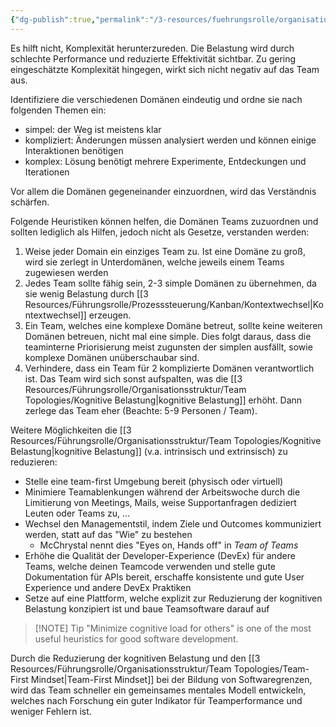 ```yaml
---
{"dg-publish":true,"permalink":"/3-resources/fuehrungsrolle/organisationsstruktur/team-topologies/kognitive-belastung-limitieren/","created":"2024-04-28T15:53:03.091+02:00","updated":"2024-04-29T07:29:36.806+02:00"}
---
```



Es hilft nicht, Komplexität herunterzureden. Die Belastung wird durch schlechte Performance und reduzierte Effektivität sichtbar. Zu gering eingeschätzte Komplexität hingegen, wirkt sich nicht negativ auf das Team aus.

Identifiziere die verschiedenen Domänen eindeutig und ordne sie nach folgenden Themen ein:
- simpel: der Weg ist meistens klar
- kompliziert: Änderungen müssen analysiert werden und können einige Interaktionen benötigen
- komplex: Lösung benötigt mehrere Experimente, Entdeckungen und Iterationen

Vor allem die Domänen gegeneinander einzuordnen, wird das Verständnis schärfen.

Folgende Heuristiken können helfen, die Domänen Teams zuzuordnen und sollten lediglich als Hilfen, jedoch nicht als Gesetze, verstanden werden:
1. Weise jeder Domain ein einziges Team zu. Ist eine Domäne zu groß, wird sie zerlegt in Unterdomänen, welche jeweils einem Teams zugewiesen werden
2. Jedes Team sollte fähig sein, 2-3 simple Domänen zu übernehmen, da sie wenig Belastung durch [[3 Resources/Führungsrolle/Prozesssteuerung/Kanban/Kontextwechsel\|Kontextwechsel]] erzeugen.
3. Ein Team, welches eine komplexe Domäne betreut, sollte keine weiteren Domänen betreuen, nicht mal eine simple. Dies folgt daraus, dass die teaminterne Priorisierung meist zugunsten der simplen ausfällt, sowie komplexe Domänen unüberschaubar sind.
4. Verhindere, dass ein Team für 2 komplizierte Domänen verantwortlich ist. Das Team wird sich sonst aufspalten, was die [[3 Resources/Führungsrolle/Organisationsstruktur/Team Topologies/Kognitive Belastung\|kognitive Belastung]] erhöht. Dann zerlege das Team eher (Beachte: 5-9 Personen / Team).

Weitere Möglichkeiten die [[3 Resources/Führungsrolle/Organisationsstruktur/Team Topologies/Kognitive Belastung\|kognitive Belastung]] (v.a. intrinsisch und extrinsisch) zu reduzieren:
- Stelle eine team-first Umgebung bereit (physisch oder virtuell)
- Minimiere Teamablenkungen während der Arbeitswoche durch die Limitierung von Meetings, Mails, weise Supportanfragen dediziert Leuten oder Teams zu, ...
- Wechsel den Managementstil, indem Ziele und Outcomes kommuniziert werden, statt auf das "Wie" zu bestehen
	- McChrystal nennt dies "Eyes on, Hands off" in *Team of Teams*
- Erhöhe die Qualität der Developer-Experience (DevEx) für andere Teams, welche deinen Teamcode verwenden und stelle gute Dokumentation für APIs bereit, erschaffe konsistente und gute User Experience und andere DevEx Praktiken
- Setze auf eine Plattform, welche explizit zur Reduzierung der kognitiven Belastung konzipiert ist und baue Teamsoftware darauf auf

>[!NOTE] Tip
>"Minimize cognitive load for others" is one of the most useful heuristics for good software development.

Durch die Reduzierung der kognitiven Belastung und den [[3 Resources/Führungsrolle/Organisationsstruktur/Team Topologies/Team-First Mindset\|Team-First Mindset]] bei der Bildung von Softwaregrenzen, wird das Team schneller ein gemeinsames mentales Modell entwickeln, welches nach Forschung ein guter Indikator für Teamperformance und weniger Fehlern ist.
